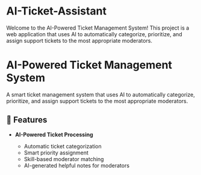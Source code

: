 # AI-Ticket-Assistant 

Welcome to the AI-Powered Ticket Management System!
This project is a web application that uses AI to automatically categorize, prioritize, and assign support tickets to the most appropriate moderators.

# AI-Powered Ticket Management System

A smart ticket management system that uses AI to automatically categorize, prioritize, and assign support tickets to the most appropriate moderators.

## 🚀 Features

- **AI-Powered Ticket Processing**

  - Automatic ticket categorization
  - Smart priority assignment
  - Skill-based moderator matching
  - AI-generated helpful notes for moderators
